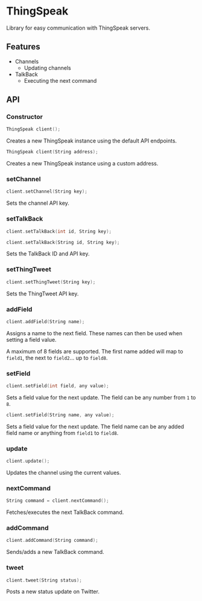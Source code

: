 # ThingSpeak

Library for easy communication with ThingSpeak servers.

## Features

  - Channels
    - Updating channels
  - TalkBack
    - Executing the next command

## API

### Constructor

```cpp
ThingSpeak client();
```

Creates a new ThingSpeak instance using the default API endpoints.

```cpp
ThingSpeak client(String address);
```

Creates a new ThingSpeak instance using a custom address.

### setChannel

```cpp
client.setChannel(String key);
```

Sets the channel API key.

### setTalkBack

```cpp
client.setTalkBack(int id, String key);
```

```cpp
client.setTalkBack(String id, String key);
```

Sets the TalkBack ID and API key.

### setThingTweet

```cpp
client.setThingTweet(String key);
```

Sets the ThingTweet API key.

### addField

```cpp
client.addField(String name);
```

Assigns a name to the next field. These names can then be used when setting
a field value.

A maximum of 8 fields are supported. The first name added will map to `field1`,
the next to `field2`... up to `field8`.

### setField

```cpp
client.setField(int field, any value);
```

Sets a field value for the next update. The field can be any number from
`1` to `8`.

```cpp
client.setField(String name, any value);
```

Sets a field value for the next update. The field name can be any added field
name or anything from `field1` to `field8`.

### update

```cpp
client.update();
```

Updates the channel using the current values.

### nextCommand

```cpp
String command = client.nextCommand();
```

Fetches/executes the next TalkBack command.

### addCommand

```cpp
client.addCommand(String command);
```

Sends/adds a new TalkBack command.

### tweet

```cpp
client.tweet(String status);
```

Posts a new status update on Twitter.
